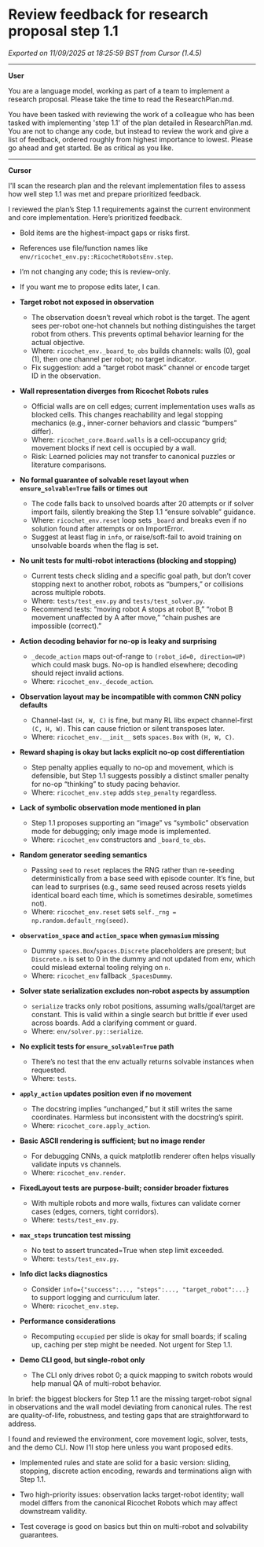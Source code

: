 # Review feedback for research proposal step 1.1
_Exported on 11/09/2025 at 18:25:59 BST from Cursor (1.4.5)_

---

**User**

You are a language model, working as part of a team to implement a research proposal. Please take the time to read the ResearchPlan.md.

You have been tasked with reviewing the work of a colleague who has been tasked with implementing 'step 1.1' of the plan detailed in ResearchPlan.md. You are not to change any code, but instead to review the work and give a list of feedback, ordered roughly from highest importance to lowest. Please go ahead and get started. Be as critical as you like.

---

**Cursor**

I'll scan the research plan and the relevant implementation files to assess how well step 1.1 was met and prepare prioritized feedback.

I reviewed the plan’s Step 1.1 requirements against the current environment and core implementation. Here’s prioritized feedback.

- Bold items are the highest-impact gaps or risks first.

- References use file/function names like `env/ricochet_env.py::RicochetRobotsEnv.step`.

- I’m not changing any code; this is review-only.

- If you want me to propose edits later, I can.

- **Target robot not exposed in observation**
  - The observation doesn’t reveal which robot is the target. The agent sees per-robot one-hot channels but nothing distinguishes the target robot from others. This prevents optimal behavior learning for the actual objective.
  - Where: `ricochet_env._board_to_obs` builds channels: walls (0), goal (1), then one channel per robot; no target indicator.
  - Fix suggestion: add a “target robot mask” channel or encode target ID in the observation.

- **Wall representation diverges from Ricochet Robots rules**
  - Official walls are on cell edges; current implementation uses walls as blocked cells. This changes reachability and legal stopping mechanics (e.g., inner-corner behaviors and classic “bumpers” differ).
  - Where: `ricochet_core.Board.walls` is a cell-occupancy grid; movement blocks if next cell is occupied by a wall.
  - Risk: Learned policies may not transfer to canonical puzzles or literature comparisons.

- **No formal guarantee of solvable reset layout when `ensure_solvable=True` fails or times out**
  - The code falls back to unsolved boards after 20 attempts or if solver import fails, silently breaking the Step 1.1 “ensure solvable” guidance.
  - Where: `ricochet_env.reset` loop sets `_board` and breaks even if no solution found after attempts or on ImportError.
  - Suggest at least flag in `info`, or raise/soft-fail to avoid training on unsolvable boards when the flag is set.

- **No unit tests for multi-robot interactions (blocking and stopping)**
  - Current tests check sliding and a specific goal path, but don’t cover stopping next to another robot, robots as “bumpers,” or collisions across multiple robots.
  - Where: `tests/test_env.py` and `tests/test_solver.py`.
  - Recommend tests: “moving robot A stops at robot B,” “robot B movement unaffected by A after move,” “chain pushes are impossible (correct).”

- **Action decoding behavior for no-op is leaky and surprising**
  - `_decode_action` maps out-of-range to `(robot_id=0, direction=UP)` which could mask bugs. No-op is handled elsewhere; decoding should reject invalid actions.
  - Where: `ricochet_env._decode_action`.

- **Observation layout may be incompatible with common CNN policy defaults**
  - Channel-last `(H, W, C)` is fine, but many RL libs expect channel-first `(C, H, W)`. This can cause friction or silent transposes later.
  - Where: `ricochet_env.__init__` sets `spaces.Box` with `(H, W, C)`.

- **Reward shaping is okay but lacks explicit no-op cost differentiation**
  - Step penalty applies equally to no-op and movement, which is defensible, but Step 1.1 suggests possibly a distinct smaller penalty for no-op “thinking” to study pacing behavior.
  - Where: `ricochet_env.step` adds `step_penalty` regardless.

- **Lack of symbolic observation mode mentioned in plan**
  - Step 1.1 proposes supporting an “image” vs “symbolic” observation mode for debugging; only image mode is implemented.
  - Where: `ricochet_env` constructors and `_board_to_obs`.

- **Random generator seeding semantics**
  - Passing `seed` to `reset` replaces the RNG rather than re-seeding deterministically from a base seed with episode counter. It’s fine, but can lead to surprises (e.g., same seed reused across resets yields identical board each time, which is sometimes desirable, sometimes not).
  - Where: `ricochet_env.reset` sets `self._rng = np.random.default_rng(seed)`.

- **`observation_space` and `action_space` when `gymnasium` missing**
  - Dummy `spaces.Box`/`spaces.Discrete` placeholders are present; but `Discrete.n` is set to 0 in the dummy and not updated from env, which could mislead external tooling relying on `n`.
  - Where: `ricochet_env` fallback `_SpacesDummy`.

- **Solver state serialization excludes non-robot aspects by assumption**
  - `serialize` tracks only robot positions, assuming walls/goal/target are constant. This is valid within a single search but brittle if ever used across boards. Add a clarifying comment or guard.
  - Where: `env/solver.py::serialize`.

- **No explicit tests for `ensure_solvable=True` path**
  - There’s no test that the env actually returns solvable instances when requested.
  - Where: `tests`.

- **`apply_action` updates position even if no movement**
  - The docstring implies “unchanged,” but it still writes the same coordinates. Harmless but inconsistent with the docstring’s spirit.
  - Where: `ricochet_core.apply_action`.

- **Basic ASCII rendering is sufficient; but no image render**
  - For debugging CNNs, a quick matplotlib renderer often helps visually validate inputs vs channels.
  - Where: `ricochet_env.render`.

- **FixedLayout tests are purpose-built; consider broader fixtures**
  - With multiple robots and more walls, fixtures can validate corner cases (edges, corners, tight corridors).
  - Where: `tests/test_env.py`.

- **`max_steps` truncation test missing**
  - No test to assert truncated=True when step limit exceeded.
  - Where: `tests/test_env.py`.

- **Info dict lacks diagnostics**
  - Consider `info={"success":..., "steps":..., "target_robot":...}` to support logging and curriculum later.
  - Where: `ricochet_env.step`.

- **Performance considerations**
  - Recomputing `occupied` per slide is okay for small boards; if scaling up, caching per step might be needed. Not urgent for Step 1.1.

- **Demo CLI good, but single-robot only**
  - The CLI only drives robot 0; a quick mapping to switch robots would help manual QA of multi-robot behavior.

In brief: the biggest blockers for Step 1.1 are the missing target-robot signal in observations and the wall model deviating from canonical rules. The rest are quality-of-life, robustness, and testing gaps that are straightforward to address.

I found and reviewed the environment, core movement logic, solver, tests, and the demo CLI. Now I’ll stop here unless you want proposed edits.

- Implemented rules and state are solid for a basic version: sliding, stopping, discrete action encoding, rewards and terminations align with Step 1.1.

- Two high-priority issues: observation lacks target-robot identity; wall model differs from the canonical Ricochet Robots which may affect downstream validity.

- Test coverage is good on basics but thin on multi-robot and solvability guarantees.

